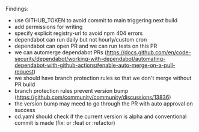 Findings:
* use GITHUB_TOKEN to avoid commit to main triggering next build
* add permissions for writing
* specify explicit registry-url to avoid npm 404 errors
* dependabot can run daily but not hourly/custom cron
* dependabot can open PR and we can run tests on this PR
* we can automerge dependabot PRs (https://docs.github.com/en/code-security/dependabot/working-with-dependabot/automating-dependabot-with-github-actions#enable-auto-merge-on-a-pull-request)
* we should have branch protection rules so that we don't merge without PR build
* branch protection rules prevent version bump (https://github.com/community/community/discussions/13836)
* the version bump may meed to go through the PR with auto approval on success
* cd.yaml should check if the current version is alpha and conventional commit is made (fix: or :feat or :refactor)
